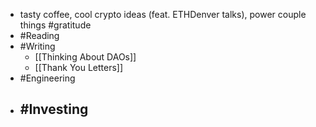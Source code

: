 - tasty coffee, cool crypto ideas (feat. ETHDenver talks), power couple things #gratitude
- #Reading
- #Writing
    - [[Thinking About DAOs]]
    - [[Thank You Letters]]
- #Engineering
- #Investing
    - 
